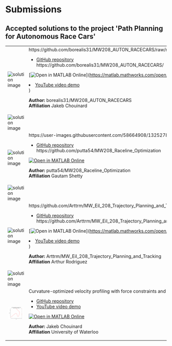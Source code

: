 # Submissions

## Accepted solutions to the project 'Path Planning for Autonomous Race Cars'
<table>
<tr class="odd">
<td width ="500">
<img src="Path Planning for Autonomous Race Cars" alt="solution image" width="450"/>
</td>
<td width ="500">
https://github.com/borealis31/MW208_AUTON_RACECARS/raw/main/ExampleMedia/SilverstoneCircuitCornerEXAMPLE.gif<br>
<ul>
<li><a href="Curvature-optimized velocity profiling with force constraints and mass considerations/">GitHub repository</a></li>
https://github.com/borealis31/MW208_AUTON_RACECARS/</ul>

[![Open in MATLAB Online](https://www.mathworks.com/images/responsive/global/open-in-matlab-online.svg)](https://matlab.mathworks.com/open/github/v1?repo=<li><a href="https://www.youtube.com/watch?v=WzsFHxG3lDw&list=PLn8PRpmsu08ogRonqegcx8xJCSSQO5yVX&index=7">YouTube video demo</a></li>)

**Author:** borealis31/MW208_AUTON_RACECARS</br>
**Affiliation** Jakeb Chouinard
</td>
</tr>
<tr class="odd">
<td width ="500">
<img src="University of Waterloo" alt="solution image" width="450"/>
</td>
<td width ="500">
<tr class="odd">
<td width ="500">
<img src="Path Planning for Autonomous Race Cars" alt="solution image" width="450"/>
</td>
<td width ="500">
https://user-images.githubusercontent.com/58664908/132527879-a54d3556-4485-4eea-b9a3-eb8375a99246.png<br>
<ul>
<li><a href="Minimum curvature trajectory generation and velocity profile analysis, leveraging quadratic programming for trajectory optimization and rule-based velocity profiling./">GitHub repository</a></li>
https://github.com/putta54/MW208_Raceline_Optimization</ul>

[![Open in MATLAB Online](https://www.mathworks.com/images/responsive/global/open-in-matlab-online.svg)](https://matlab.mathworks.com/open/github/v1?repo=)

**Author:** putta54/MW208_Raceline_Optimization</br>
**Affiliation** Gautam Shetty
</td>
</tr>
<tr class="odd">
<td width ="500">
<img src="Indian Institute of Technology Roorkee" alt="solution image" width="450"/>
</td>
<td width ="500">
<tr class="odd">
<td width ="500">
<img src="Path Planning for Autonomous Race Cars" alt="solution image" width="450"/>
</td>
<td width ="500">
https://github.com/Arttrm/MW_EiI_208_Trajectory_Planning_and_Tracking/raw/main/Figures/Gif_Online_Optimal_Path_Tracking_2.gif<br>
<ul>
<li><a href="Non-linear remote-controlled car model and trajectory tracking control system for race driver simulation/">GitHub repository</a></li>
https://github.com/Arttrm/MW_EiI_208_Trajectory_Planning_and_Tracking</ul>

[![Open in MATLAB Online](https://www.mathworks.com/images/responsive/global/open-in-matlab-online.svg)](https://matlab.mathworks.com/open/github/v1?repo=<li><a href="https://www.youtube.com/watch?v=rwvJJa25xms&list=PLn8PRpmsu08ogRonqegcx8xJCSSQO5yVX&index=6">YouTube video demo</a></li>)

**Author:** Arttrm/MW_EiI_208_Trajectory_Planning_and_Tracking</br>
**Affiliation** Arthur Rodriguez
</td>
</tr>
<tr class="odd">
<td width ="500">
<img src="University of Southampton" alt="solution image" width="450"/>
</td>
<td width ="500">
<tr class="odd">
<td width ="500">
<img src="https://github.com/borealis31/MW208_AUTON_RACECARS/raw/main/ExampleMedia/SilverstoneCircuitCornerEXAMPLE.gif" alt="solution image" width="450"/>
</td>
<td width ="500">
Curvature-optimized velocity profiling with force constraints and mass considerations<br>
<ul>
<li><a href="https://github.com/borealis31/MW208_AUTON_RACECARS//">GitHub repository</a></li>
<li><a href="https://www.youtube.com/watch?v=WzsFHxG3lDw&list=PLn8PRpmsu08ogRonqegcx8xJCSSQO5yVX&index=7">YouTube video demo</a></li></ul>

[![Open in MATLAB Online](https://www.mathworks.com/images/responsive/global/open-in-matlab-online.svg)](https://matlab.mathworks.com/open/github/v1?repo=borealis31/MW208_AUTON_RACECARS)

**Author:** Jakeb Chouinard</br>
**Affiliation** University of Waterloo
</td>
</tr>
</table>
